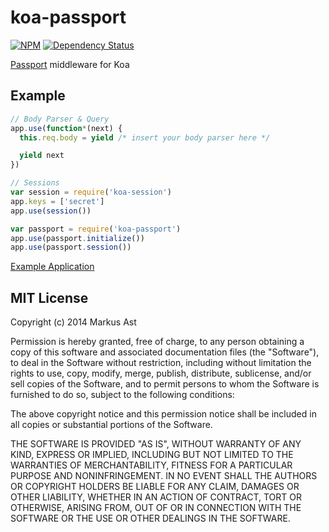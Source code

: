# koa-passport 
[![NPM](https://badge.fury.io/js/koa-passport.png)](https://npmjs.org/package/koa-passport)
[![Dependency Status](https://david-dm.org/rkusa/koa-passport.png?theme=shields.io)](https://david-dm.org/rkusa/koa-passport)

[Passport](https://github.com/jaredhanson/passport) middleware for Koa

## Example

```js
// Body Parser & Query
app.use(function*(next) {
  this.req.body = yield /* insert your body parser here */

  yield next
})

// Sessions
var session = require('koa-session')
app.keys = ['secret']
app.use(session())

var passport = require('koa-passport')
app.use(passport.initialize())
app.use(passport.session())
```

[Example Application](https://github.com/rkusa/koa-passport-example)

## MIT License

Copyright (c) 2014 Markus Ast

Permission is hereby granted, free of charge, to any person obtaining a copy of
this software and associated documentation files (the "Software"), to deal in
the Software without restriction, including without limitation the rights to
use, copy, modify, merge, publish, distribute, sublicense, and/or sell copies of
the Software, and to permit persons to whom the Software is furnished to do so,
subject to the following conditions:

The above copyright notice and this permission notice shall be included in all
copies or substantial portions of the Software.

THE SOFTWARE IS PROVIDED "AS IS", WITHOUT WARRANTY OF ANY KIND, EXPRESS OR
IMPLIED, INCLUDING BUT NOT LIMITED TO THE WARRANTIES OF MERCHANTABILITY, FITNESS
FOR A PARTICULAR PURPOSE AND NONINFRINGEMENT. IN NO EVENT SHALL THE AUTHORS OR
COPYRIGHT HOLDERS BE LIABLE FOR ANY CLAIM, DAMAGES OR OTHER LIABILITY, WHETHER
IN AN ACTION OF CONTRACT, TORT OR OTHERWISE, ARISING FROM, OUT OF OR IN
CONNECTION WITH THE SOFTWARE OR THE USE OR OTHER DEALINGS IN THE SOFTWARE.